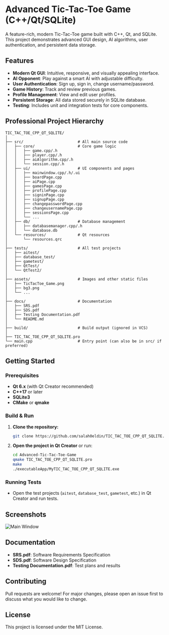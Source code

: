 # Advanced Tic-Tac-Toe Game (C++/Qt/SQLite)

A feature-rich, modern Tic-Tac-Toe game built with C++, Qt, and SQLite. This project demonstrates advanced GUI design, AI algorithms, user authentication, and persistent data storage.

## Features

- **Modern Qt GUI**: Intuitive, responsive, and visually appealing interface.
- **AI Opponent**: Play against a smart AI with adjustable difficulty.
- **User Authentication**: Sign up, sign in, change username/password.
- **Game History**: Track and review previous games.
- **Profile Management**: View and edit user profiles.
- **Persistent Storage**: All data stored securely in SQLite database.
- **Testing**: Includes unit and integration tests for core components.


## Professional Project Hierarchy

```
TIC_TAC_TOE_CPP_QT_SQLITE/
│
├── src/                        # All main source code
│   ├── core/                   # Core game logic
│   │   ├── game.cpp/.h
│   │   ├── player.cpp/.h
│   │   ├── aiAlgorithm.cpp/.h
│   │   └── session.cpp/.h
│   ├── ui/                     # UI components and pages
│   │   ├── mainwindow.cpp/.h/.ui
│   │   ├── boardPage.cpp
│   │   ├── aiPage.cpp
│   │   ├── gamesPage.cpp
│   │   ├── profilePage.cpp
│   │   ├── signinPage.cpp
│   │   ├── signupPage.cpp
│   │   ├── changepasswordPage.cpp
│   │   ├── changeusernamePage.cpp
│   │   ├── sessionsPage.cpp
│   │   └── ...
│   ├── db/                     # Database management
│   │   ├── databasemanager.cpp/.h
│   │   └── database.db
│   └── resources/              # Qt resources
│       └── resources.qrc
│
├── tests/                      # All test projects
│   ├── aitest/
│   ├── database_test/
│   ├── gametest/
│   ├── QtTest/
│   └── QtTest2/
│
├── assets/                     # Images and other static files
│   ├── TicTacToe_Game.png
│   ├── bg3.png
│   └── ...
│
├── docs/                       # Documentation
│   ├── SRS.pdf
│   ├── SDS.pdf
│   ├── Testing Documentation.pdf
│   └── README.md
│
├── build/                      # Build output (ignored in VCS)
│
├── TIC_TAC_TOE_CPP_QT_SQLITE.pro
└── main.cpp                    # Entry point (can also be in src/ if preferred)
```

## Getting Started

### Prerequisites
- **Qt 6.x** (with Qt Creator recommended)
- **C++17** or later
- **SQLite3**
- **CMake** or **qmake**

### Build & Run
1. **Clone the repository:**
   ```sh
   git clone https://github.com/salah0eldin/TIC_TAC_TOE_CPP_QT_SQLITE.git
   ```
2. **Open the project in Qt Creator** or run:
   ```sh
   cd Advanced-Tic-Tac-Toe-Game
   qmake TIC_TAC_TOE_CPP_QT_SQLITE.pro
   make
   ./executableApp/MyTIC_TAC_TOE_CPP_QT_SQLITE.exe
   ```

### Running Tests
- Open the test projects (`aitest`, `database_test`, `gametest`, etc.) in Qt Creator and run tests.

## Screenshots

![Main Window](pictures/TicTacToe_Game.png)

## Documentation
- **SRS.pdf**: Software Requirements Specification
- **SDS.pdf**: Software Design Specification
- **Testing Documentation.pdf**: Test plans and results

## Contributing
Pull requests are welcome! For major changes, please open an issue first to discuss what you would like to change.

## License
This project is licensed under the MIT License.


